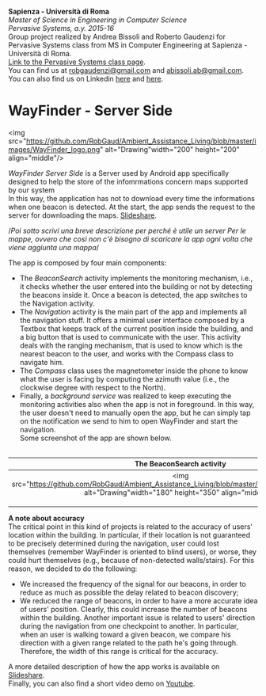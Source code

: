 **Sapienza - Università di Roma** <br/>
*Master of Science in Engineering in Computer Science* <br/>
*Pervasive Systems, a.y. 2015-16* <br/>
Group project realized by Andrea Bissoli and Roberto Gaudenzi for Pervasive Systems class from MS in Computer Engineering at Sapienza - Università di Roma.<br/>
[Link to the Pervasive Systems class page](http://ichatz.me/index.php/Site/PervasiveSystems2016).<br/>
You can find us at robgaudenzi@gmail.com and abissoli.ab@gmail.com. 
You can also find us on Linkedin [here](https://www.linkedin.com/in/andrea-bissoli-537768116) and [here](https://www.linkedin.com/in/roberto-gaudenzi-4b0422116).


# WayFinder - Server Side
<img src="https://github.com/RobGaud/Ambient_Assistance_Living/blob/master/images/WayFinder_logo.png" alt="Drawing"width="200" height="200" align="middle"/>

*WayFinder Server Side* is a Server used by Android app specifically designed to help the store of the infomrmations concern maps supported by our system <br>
In this way, the application has not to download every time the informations when one beacon is detected. At the start, the app sends the request to the server for downloading the maps. 
[Slideshare](http://www.slideshare.net/RobertoGaudenzi1/ambient-assistance-living).<br/>

/*Poi sotto scrivi una breve descrizione per perché è utile un server
 Per le mappe, ovvero che così non c'è bisogno di scaricare la app ogni volta che viene aggiunta una mappa*/

The app is composed by four main components:
* The *BeaconSearch* activity implements the monitoring mechanism, i.e., it checks whether the user entered into the building or not by detecting the beacons inside it. Once a beacon is detected, the app switches to the Navigation activity.
* The *Navigation* activity is the main part of the app and implements all the navigation stuff. It offers a minimal user interface composed by a Textbox that keeps track of the current position inside the building, and a big button that is used to communicate with the user. This activity deals with the ranging mechanism, that is used to know which is the nearest beacon to the user, and works with the Compass class to navigate him.
* The *Compass* class uses the magnetometer inside the phone to know what the user is facing by computing the azimuth value (i.e., the clockwise degree with respect to the North).
* Finally, a *background service* was realized to keep executing the monitoring activities also when the app is not in foreground. In this way, the user doesn't need to manually open the app, but he can simply tap on the notification we send to him to open WayFinder and start the navigation.<br/>
Some screenshot of the app are shown below.<br/> <br/>

The BeaconSearch activity  |  The Navigation activity
:-------------------------:|:-------------------------:
<img src="https://github.com/RobGaud/Ambient_Assistance_Living/blob/master/images/BeaconSearch.png" alt="Drawing"width="180" height="350" align="middle"/> <br/><br/>  |  <img src="https://github.com/RobGaud/Ambient_Assistance_Living/blob/master/images/Navigation_Activity.png" alt="Drawing"width="180" height="350" align="middle"/> <br/><br/>

**A note about accuracy** <br/>
The critical point in this kind of projects is related to the accuracy of users' location within the building. In particular, if their location is not guaranteed to be precisely determined during the navigation, user could lost themselves (remember WayFinder is oriented to blind users), or worse, they could hurt themselves (e.g., because of non-detected walls/stairs). For this reason, we decided to do the following:
* We increased the frequency of the signal for our beacons, in order to reduce as much as possible the delay related to beacon discovery;
* We reduced the range of beacons, in order to have a more accurate idea of users' position. Clearly, this could increase the number of beacons within the building.
Another important issue is related to users' direction during the navigation from one checkpoint to another. In particular, when an user is walking toward a given beacon, we compare his direction with a given range related to the path he's going through. Therefore, the width of this range is critical for the accuracy. 

A more detailed description of how the app works is available on [Slideshare](http://www.slideshare.net/RobertoGaudenzi1/wayfinder-final-presentation).<br/>
Finally, you can also find a short video demo on [Youtube](https://youtu.be/kZthXlnu1hE).

